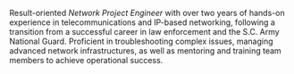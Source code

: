 Result-oriented <em>Network Project Engineer</em> with over two years of hands-on experience in
          telecommunications and
          IP-based networking, following a transition from a successful career in law enforcement and the S.C. Army
          National Guard. Proficient in troubleshooting complex issues, managing advanced network infrastructures, as
          well
          as mentoring and training team members to achieve operational success.